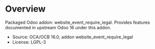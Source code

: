 # Overview

Packaged Odoo addon: website_event_require_legal. Provides features documented in upstream Odoo 16 under this addon.

- Source: OCA/OCB 16.0, addon website_event_require_legal
- License: LGPL-3
